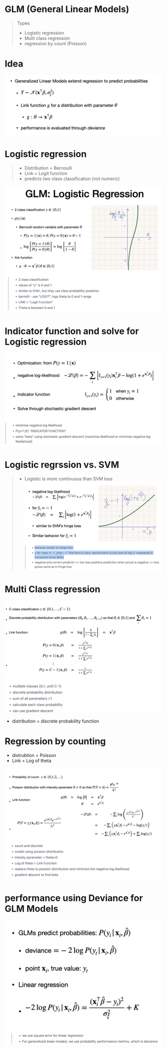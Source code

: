 # GLM (General Linear Models)

> Types
> - Logistic regression
> - Multi class regression
> - regression by count (Poisson)

# Idea

![alt text](image-71.png)

# Logistic regression
> - Distribution = Bernoulli
> - Link = Logit function
> - predicts two class classification (not numeric)

![alt text](image-72.png)

# Indicator function and solve for Logistic regression
![alt text](image-73.png)

# Logistic regrssion vs. SVM
> - Logistic is more continuous than SVM loss
![alt text](image-74.png)

# Multi Class regression
![alt text](image-75.png)
- distribution = discrete probability function


# Regression by counting
- distrubtion = Poisson
- Link = Log of theta

![alt text](image-76.png)

# performance using Deviance for GLM Models
![alt text](image-77.png)